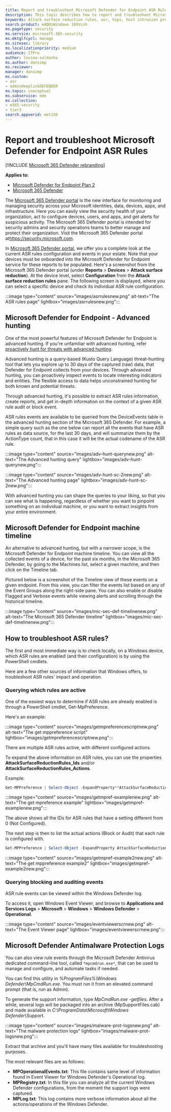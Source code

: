 ```yaml
---
title: Report and troubleshoot Microsoft Defender for Endpoint ASR Rules
description: This topic describes how to report and troubleshoot Microsoft Defender for Endpoint ASR Rules
keywords: Attack surface reduction rules, asr, hips, host intrusion prevention system, protection rules, anti-exploit, antiexploit, exploit, infection prevention, microsoft defender for endpoint
search.product: eADQiWindows 10XVcnh
ms.pagetype: security
ms.service: microsoft-365-security
ms.mktglfcycl: manage
ms.sitesec: library
ms.localizationpriority: medium
audience: ITPro
author: lovina-saldanha
ms.author: dansimp
ms.reviewer:
manager: dansimp
ms.custom: 
- asr
- admindeeplinkDEFENDER
ms.topic: conceptual
ms.subservice: mde
ms.collection: 
- m365-security
- tier3
search.appverid: met150
---
```


# Report and troubleshoot Microsoft Defender for Endpoint ASR Rules

[!INCLUDE [Microsoft 365 Defender rebranding](../../includes/microsoft-defender.md)]

**Applies to:**

- [Microsoft Defender for Endpoint Plan 2](https://go.microsoft.com/fwlink/?linkid=2154037)
- [Microsoft 365 Defender](https://go.microsoft.com/fwlink/?linkid=2118804)

The <a href="https://go.microsoft.com/fwlink/p/?linkid=2077139" target="_blank">Microsoft 365 Defender portal</a> is the new interface for monitoring and managing security across your Microsoft identities, data, devices, apps, and infrastructure. Here you can easily view the security health of your organization, act to configure devices, users, and apps, and get alerts for suspicious activity. The Microsoft 365 Defender portal is intended for security admins and security operations teams to better manage and protect their organization. Visit the Microsoft 365 Defender portal at<a href="https://go.microsoft.com/fwlink/p/?linkid=2077139" target="_blank"><https://security.microsoft.com></a>.

In <a href="https://go.microsoft.com/fwlink/p/?linkid=2077139" target="_blank">Microsoft 365 Defender portal</a>, we offer you a complete look at the current ASR rules configuration and events in your estate. Note that your devices must be onboarded into the Microsoft Defender for Endpoint service for these reports to be populated.
Here's a screenshot from the Microsoft 365 Defender portal (under **Reports** \> **Devices** \> **Attack surface reduction**). At the device level, select **Configuration** from the **Attack surface reduction rules** pane. The following screen is displayed, where you can select a specific device and check its individual ASR rule configuration.

:::image type="content" source="images/asrrulesnew.png" alt-text="The ASR rules page" lightbox="images/asrrulesnew.png":::

## Microsoft Defender for Endpoint - Advanced hunting

One of the most powerful features of Microsoft Defender for Endpoint is advanced hunting. If you're unfamiliar with advanced hunting, refer [proactively hunt for threats with advanced hunting](advanced-hunting-overview.md).

Advanced hunting is a query-based (Kusto Query Language) threat-hunting tool that lets you explore up to 30 days of the captured (raw) data, that Defender for Endpoint collects from your devices. Through advanced hunting, you can proactively inspect events to locate interesting indicators and entities. The flexible access to data helps unconstrained hunting for both known and potential threats.

Through advanced hunting, it's possible to extract ASR rules information, create reports, and get in-depth information on the context of a given ASR rule audit or block event.

ASR rules events are available to be queried from the DeviceEvents table in the advanced hunting section of the Microsoft 365 Defender. For example, a simple query such as the one below can report all the events that have ASR rules as data source, for the last 30 days, and will summarize them by the ActionType count, that in this case it will be the actual codename of the ASR rule.

:::image type="content" source="images/adv-hunt-querynew.png" alt-text="The Advanced hunting query" lightbox="images/adv-hunt-querynew.png":::

:::image type="content" source="images/adv-hunt-sc-2new.png" alt-text="The Advanced hunting page" lightbox="images/adv-hunt-sc-2new.png":::

With advanced hunting you can shape the queries to your liking, so that you can see what is happening, regardless of whether you want to pinpoint something on an individual machine, or you want to extract insights from your entire environment.

## Microsoft Defender for Endpoint machine timeline

An alternative to advanced hunting, but with a narrower scope, is the Microsoft Defender for Endpoint machine timeline. You can view all the collected events of a device, for the past six months, in the Microsoft 365 Defender, by going to the Machines list, select a given machine, and then click on the Timeline tab.

Pictured below is a screenshot of the Timeline view of these events on a given endpoint. From this view, you can filter the events list based on any of the Event Groups along the right-side pane. You can also enable or disable Flagged and Verbose events while viewing alerts and scrolling through the historical timeline.

:::image type="content" source="images/mic-sec-def-timelinenew.png" alt-text="The Microsoft 365 Defender timeline" lightbox="images/mic-sec-def-timelinenew.png":::

## How to troubleshoot ASR rules?

The first and most immediate way is to check locally, on a Windows device, which ASR rules are enabled (and their configuration) is by using the PowerShell cmdlets.

Here are a few other sources of information that Windows offers, to troubleshoot ASR rules' impact and operation.

### Querying which rules are active

One of the easiest ways to determine if ASR rules are already enabled is through a PowerShell cmdlet, Get-MpPreference.

Here's an example:

:::image type="content" source="images/getmpreferencescriptnew.png" alt-text="The get mppreference script" lightbox="images/getmpreferencescriptnew.png":::

There are multiple ASR rules active, with different configured actions.

To expand the above information on ASR rules, you can use the properties **AttackSurfaceReductionRules_Ids** and/or **AttackSurfaceReductionRules_Actions**.

Example:

```powershell
Get-MPPreference | Select-Object -ExpandProperty**AttackSurfaceReductionRules_Ids
```

:::image type="content" source="images/getmpref-examplenew.png" alt-text="The get mpreference example" lightbox="images/getmpref-examplenew.png":::

The above shows all the IDs for ASR rules that have a setting different from 0 (Not Configured).

The next step is then to list the actual actions (Block or Audit) that each rule is configured with.

```powershell
Get-MPPreference | Select-Object -ExpandProperty AttackSurfaceReductionRules_Actions
```

:::image type="content" source="images/getmpref-example2new.png" alt-text="The get mppreference example2" lightbox="images/getmpref-example2new.png":::

### Querying blocking and auditing events

ASR rule events can be viewed within the Windows Defender log.

To access it, open Windows Event Viewer, and browse to **Applications and Services Logs** \> **Microsoft** \> **Windows** \> **Windows Defender** \> **Operational**.

:::image type="content" source="images/eventviewerscrnew.png" alt-text="The Event Viewer page" lightbox="images/eventviewerscrnew.png":::

## Microsoft Defender Antimalware Protection Logs

You can also view rule events through the Microsoft Defender Antivirus dedicated command-line tool, called `*mpcmdrun.exe*`, that can be used to manage and configure, and automate tasks if needed.

You can find this utility in *%ProgramFiles%\Windows Defender\MpCmdRun.exe*. You must run it from an elevated command prompt (that is, run as Admin).

To generate the support information, type *MpCmdRun.exe -getfiles*. After a while, several logs will be packaged into an archive (MpSupportFiles.cab) and made available in *C:\ProgramData\Microsoft\Windows Defender\Support*.

:::image type="content" source="images/malware-prot-logsnew.png" alt-text="The malware protection logs" lightbox="images/malware-prot-logsnew.png":::

Extract that archive and you'll have many files available for troubleshooting purposes.

The most relevant files are as follows:

- **MPOperationalEvents.txt**: This file contains same level of information found in Event Viewer for Windows Defender's Operational log.
- **MPRegistry.txt**: In this file you can analyze all the current Windows Defender configurations, from the moment the support logs were captured.
- **MPLog.txt**: This log contains more verbose information about all the actions/operations of the Windows Defender.
